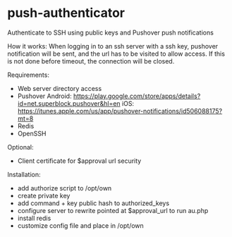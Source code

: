 # push-authenticator
Authenticate to SSH using public keys and Pushover push notifications

How it works:
When logging in to an ssh server with a ssh key, pushover notification will be sent, and the url has to be visited to allow access. If this is not done before timeout, the connection will be closed.

Requirements:
- Web server directory access
- Pushover
  Android: https://play.google.com/store/apps/details?id=net.superblock.pushover&hl=en
  iOS: https://itunes.apple.com/us/app/pushover-notifications/id506088175?mt=8
- Redis
- OpenSSH

Optional:
- Client certificate for $approval url security 

Installation:
- add authorize script to /opt/own
- create private key
- add command + key public hash to authorized_keys
- configure server to rewrite pointed at $approval_url to run au.php
- install redis
- customize config file and place in /opt/own
